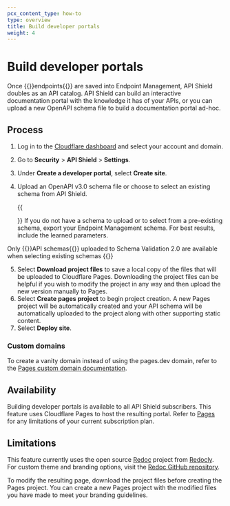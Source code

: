 ```yaml
---
pcx_content_type: how-to
type: overview
title: Build developer portals
weight: 4
---
```


# Build developer portals

Once {{<glossary-tooltip term_id="API endpoint">}}endpoints{{</glossary-tooltip>}} are saved into Endpoint Management, API Shield doubles as an API catalog. API Shield can build an interactive documentation portal with the knowledge it has of your APIs, or you can upload a new OpenAPI schema file to build a documentation portal ad-hoc.

## Process

1. Log in to the [Cloudflare dashboard](https://dash.cloudflare.com/) and select your account and domain.
2. Go to **Security** > **API Shield** > **Settings**.
3. Under **Create a developer portal**, select **Create site**.
4. Upload an OpenAPI v3.0 schema file or choose to select an existing schema from API Shield. 

    {{<Aside type="note">}} 
If you do not have a schema to upload or to select from a pre-existing schema, export your Endpoint Management schema. For best results, include the learned parameters. 

Only {{<glossary-tooltip term_id="API schema">}}API schemas{{</glossary-tooltip>}} uploaded to Schema Validation 2.0 are available when selecting existing schemas
    {{</Aside>}}

5. Select **Download project files** to save a local copy of the files that will be uploaded to Cloudflare Pages. Downloading the project files can be helpful if you wish to modify the project in any way and then upload the new version manually to Pages.
6. Select **Create pages project** to begin project creation. A new Pages project will be automatically created and your API schema will be automatically uploaded to the project along with other supporting static content.
7. Select **Deploy site**. 

### Custom domains

To create a vanity domain instead of using the pages.dev domain, refer to the [Pages custom domain documentation](/pages/platform/custom-domains/).

## Availability

Building developer portals is available to all API Shield subscribers. This feature uses Cloudflare Pages to host the resulting portal. Refer to [Pages](/pages/) for any limitations of your current subscription plan.

## Limitations

This feature currently uses the open source [Redoc](https://github.com/Redocly/redoc) project from [Redocly](https://redocly.com/). For custom theme and branding options, visit the [Redoc GitHub repository](https://github.com/Redocly/redoc). 

To modify the resulting page, download the project files before creating the Pages project. You can create a new Pages project with the modified files you have made to meet your branding guidelines.